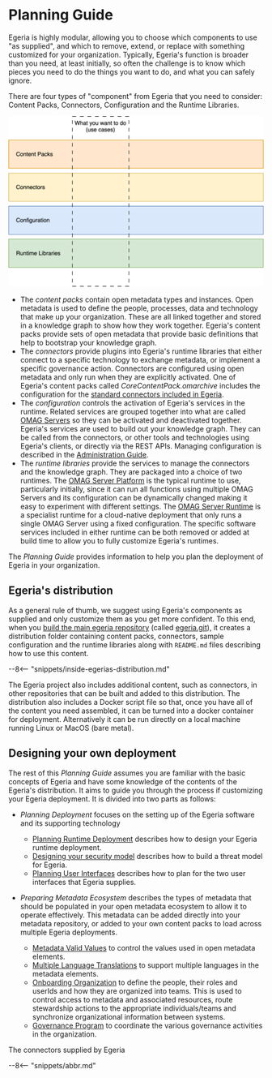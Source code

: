 <!-- SPDX-License-Identifier: CC-BY-4.0 -->
<!-- Copyright Contributors to the Egeria project 2019-present. -->

# Planning Guide

Egeria is highly modular, allowing you to choose which components to use "as supplied", and which to remove, extend, or replace with something customized for your organization.
Typically, Egeria's function is broader than you need, at least initially, so often the challenge is to know which pieces you need to do the things you want to do, and what you can safely ignore.

There are four types of "component" from Egeria that you need to consider: Content Packs, Connectors, Configuration and the Runtime Libraries.

![Four layers of content](four-layers-of-choice.svg)

* The *content packs* contain open metadata types and instances.  Open metadata is used to define the people, processes, data and technology that make up your organization.  These are all linked together and stored in a knowledge graph to show how they work together.  Egeria's content packs provide sets of open metadata that provide basic definitions that help to bootstrap your knowledge graph.
* The *connectors* provide plugins into Egeria's runtime libraries that either connect to a specific technology to exchange metadata, or implement a specific governance action.  Connectors are configured using open metadata and only run when they are explicitly activated.  One of Egeria's content packs called *CoreContentPack.omarchive* includes the configuration for the [standard connectors included in Egeria](/connectors).
* The *configuration* controls the activation of Egeria's services in the runtime.  Related services are grouped together into what are called [OMAG Servers](/concepts/omag-server) so they can be activated and deactivated together.  Egeria's services are used to build out your knowledge graph.  They can be called from the connectors, or other tools and technologies using Egeria's clients, or directly via the REST APIs.  Managing configuration is described in the [Administration Guide](/guides/admin).
* The *runtime libraries* provide the services to manage the connectors and the knowledge graph.  They are packaged into a choice of two runtimes.  The [OMAG Server Platform](/concepts/omag-server-platform) is the typical runtime to use, particularly initially, since it can run all functions using multiple OMAG Servers and its configuration can be dynamically changed making it easy to experiment with different settings.  The [OMAG Server Runtime](/concepts/omag-server-runtime) is a specialist runtime for a cloud-native deployment that only runs a single OMAG Server using a fixed configuration.  The specific software services included in either runtime can be both removed or added at build time to allow you to fully customize Egeria's runtimes. 

The *Planning Guide* provides information to help you plan the deployment of Egeria in your organization. 

## Egeria's distribution

As a general rule of thumb, we suggest using Egeria's components as supplied and only customize them as you get more confident.  To this end, when you [build the main egeria repository](/education/tutorials/building-egeria-tutorial/overview) (called [egeria.git](https://github.com/odpi/egeria)), it creates a distribution folder containing content packs, connectors, sample configuration and the runtime libraries along with `README.md` files describing how to use this content.  

--8<-- "snippets/inside-egerias-distribution.md"

The Egeria project also includes additional content, such as connectors, in other repositories that can be built and added to this distribution.  The distribution also includes a Docker script file so that, once you have all of the content you need assembled, it can be turned into a docker container for deployment.  Alternatively it can be run directly on a local machine running Linux or MacOS (bare metal).


## Designing your own deployment

The rest of this *Planning Guide* assumes you are familiar with the basic concepts of Egeria and have some knowledge of the contents of the Egeria's distribution.  It aims to guide you through the process if customizing your Egeria deployment.  It is divided into two parts as follows: 

* *Planning Deployment* focuses on the setting up of the Egeria software and its supporting technology
              
    * [Planning Runtime Deployment](/guides/planning/runtime/overview) describes how to design your Egeria runtime deployment.
    * [Designing your security model](/guides/planning/security/overview) describes how to build a threat model for Egeria.
    * [Planning User Interfaces](/guides/planning/user-interfaces) describes how to plan for the two user interfaces that Egeria supplies.
      
* *Preparing Metadata Ecosystem* describes the types of metadata that should be populated in your open metadata ecosystem to allow it to operate effectively.  This metadata can be added directly into your metadata repository, or added to your own content packs to load across multiple Egeria deployments.

    * [Metadata Valid Values](/guides/planning/valid-values/overview) to control the values used in open metadata elements.
    * [Multiple Language Translations](/guides/planning/translations/overview) to support multiple languages in the metadata elements.
    * [Onboarding Organization](/guides/planning/organization/overview) to define the people, their roles and userIds and how they are organized into teams.  This is used to control access to metadata and associated resources, route stewardship actions to the appropriate individuals/teams and synchronize organizational information between systems. 
    * [Governance Program](/guides/planning/governance-program/overview) to coordinate the various governance activities in the organization.

The connectors supplied by Egeria 

--8<-- "snippets/abbr.md"
